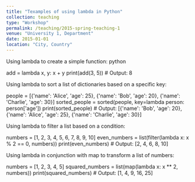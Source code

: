 ```yaml
---
title: "Texamples of using lambda in Python"
collection: teaching
type: "Workshop"
permalink: /teaching/2015-spring-teaching-1
venue: "University 1, Department"
date: 2015-01-01
location: "City, Country"
---
```


Using lambda to create a simple function:
python

add = lambda x, y: x + y
print(add(3, 5))  # Output: 8

Using lambda to sort a list of dictionaries based on a specific key:

people = [{'name': 'Alice', 'age': 25}, {'name': 'Bob', 'age': 20}, {'name': 'Charlie', 'age': 30}]
sorted_people = sorted(people, key=lambda person: person['age'])
print(sorted_people)  # Output: [{'name': 'Bob', 'age': 20}, {'name': 'Alice', 'age': 25}, {'name': 'Charlie', 'age': 30}]

Using lambda to filter a list based on a condition:

numbers = [1, 2, 3, 4, 5, 6, 7, 8, 9, 10]
even_numbers = list(filter(lambda x: x % 2 == 0, numbers))
print(even_numbers)  # Output: [2, 4, 6, 8, 10]

Using lambda in conjunction with map to transform a list of numbers:

numbers = [1, 2, 3, 4, 5]
squared_numbers = list(map(lambda x: x ** 2, numbers))
print(squared_numbers)  # Output: [1, 4, 9, 16, 25]
